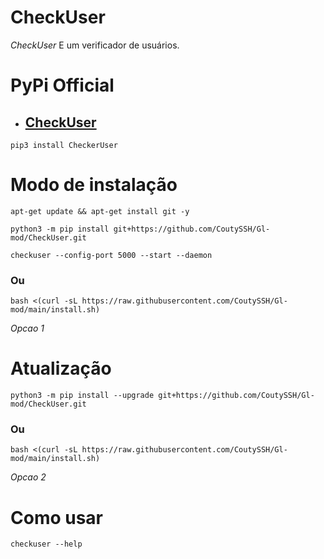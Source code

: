 # CheckUser

*CheckUser* E um verificador de usuários.

# PyPi Official
- ## [CheckUser](https://pypi.org/project/CheckerUser/)

```
pip3 install CheckerUser
```

# Modo de instalação
```
apt-get update && apt-get install git -y
```
```
python3 -m pip install git+https://github.com/CoutySSH/Gl-mod/CheckUser.git
```
```
checkuser --config-port 5000 --start --daemon
```

### Ou
```
bash <(curl -sL https://raw.githubusercontent.com/CoutySSH/Gl-mod/main/install.sh)
```
 *Opcao 1*

# Atualização
```
python3 -m pip install --upgrade git+https://github.com/CoutySSH/Gl-mod/CheckUser.git
```

### Ou
```
bash <(curl -sL https://raw.githubusercontent.com/CoutySSH/Gl-mod/main/install.sh)
```
 *Opcao 2*

# Como usar
```
checkuser --help
```
